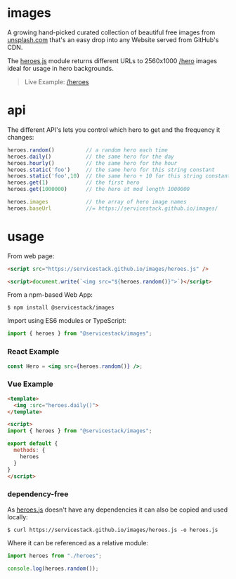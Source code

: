 # images

A growing hand-picked curated collection of beautiful free images from [unsplash.com](https://unsplash.com) that's an easy drop into any Website served from GitHub's CDN.

The [heroes.js](https://github.com/ServiceStack/images/blob/master/heroes.js) module returns different URLs to 2560x1000 [/hero](https://github.com/ServiceStack/images/tree/master/hero) images ideal for usage in hero backgrounds.

> Live Example: [/heroes](https://servicestack.github.io/images/heroes)

# api

The different API's lets you control which hero to get and the frequency it changes:

```js
heroes.random()          // a random hero each time
heroes.daily()           // the same hero for the day
heroes.hourly()          // the same hero for the hour
heroes.static('foo')     // the same hero for this string constant
heroes.static('foo',10)  // the same hero + 10 for this string constant
heroes.get(1)            // the first hero
heroes.get(1000000)      // the hero at mod length 1000000

heroes.images            // the array of hero image names
heroes.baseUrl           //= https://servicestack.github.io/images/ 
```

# usage

From web page:

```html
<script src="https://servicestack.github.io/images/heroes.js" />

<script>document.write(`<img src="${heroes.random()}">`)</script>
```

From a npm-based Web App:

    $ npm install @servicestack/images

Import using ES6 modules or TypeScript:

```js
import { heroes } from "@servicestack/images";
```

### React Example

```jsx
const Hero = <img src={heroes.random()} />;
```

### Vue Example

```html
<template>
  <img :src="heroes.daily()">
</template>

<script>
import { heroes } from "@servicestack/images";

export default {
  methods: {
    heroes
  }
}
</script>
```

### dependency-free

As [heroes.js](https://github.com/ServiceStack/images/blob/master/heroes.js) doesn't have any dependencies it can also be copied and used locally:

    $ curl https://servicestack.github.io/images/heroes.js -o heroes.js

Where it can be referenced as a relative module:

```js
import heroes from "./heroes";

console.log(heroes.random());
```
